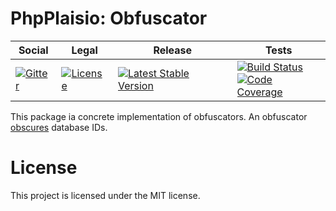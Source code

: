 # PhpPlaisio: Obfuscator

<table>
<thead>
<tr>
<th>Social</th>
<th>Legal</th>
<th>Release</th>
<th>Tests</th>
</tr>
</thead>
<tbody>
<tr>
<td>
<a href="https://gitter.im/PhpPlaisio/PhpPlaisio"><img src="https://badges.gitter.im/PhpPlaisio/PhpPlaisio.svg" alt="Gitter"/></a>
</td>
<td>
<a href="https://packagist.org/packages/plaisio/obfuscator-core"><img src="https://poser.pugx.org/plaisio/obfuscator-core/license" alt="License"/></a>
</td>
<td>
<a href="https://packagist.org/packages/plaisio/obfuscator-core"><img src="https://poser.pugx.org/plaisio/obfuscator-core/v/stable" alt="Latest Stable Version"/></a>
</td>
<td>
<a href="https://github.com/PhpPlaisio/obfuscator-core/actions/workflows/unit.yml"><img src="https://github.com/PhpPlaisio/obfuscator-core/actions/workflows/unit.yml/badge.svg" alt="Build Status"/></a><br/>
<a href="https://codecov.io/gh/PhpPlaisio/obfuscator-core"><img src="https://codecov.io/gh/PhpPlaisio/obfuscator-core/branch/master/graph/badge.svg" alt="Code Coverage"/></a>
</td>
</tr>
</tbody>
</table>

This package ia concrete implementation of obfuscators. An obfuscator [obscures](http://www.dictionary.com/browse/obfuscate) 
database IDs.     

# License

This project is licensed under the MIT license.
